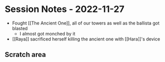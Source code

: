 # Session Notes - 2022-11-27
* Fought [[The Ancient One]], all of our towers as well as the ballista got blasted
  * I almost got monched by it
* [[Raya]] sacrificed herself killing the ancient one with [[Hara]]'s device

## Scratch area
